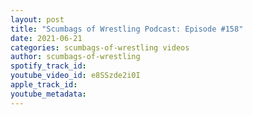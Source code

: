 ```yaml
---
layout: post
title: "Scumbags of Wrestling Podcast: Episode #158"
date: 2021-06-21
categories: scumbags-of-wrestling videos
author: scumbags-of-wrestling
spotify_track_id: 
youtube_video_id: e8SSzde2i0I
apple_track_id: 
youtube_metadata: 
---
```

